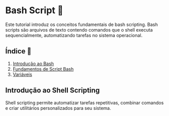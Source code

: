 # Bash Script 🐧

Este tutorial introduz os conceitos fundamentais de bash scripting. Bash scripts são arquivos de texto contendo comandos que o shell executa sequencialmente, automatizando tarefas no sistema operacional.

## Índice 📑

1. [Introdução ao Bash](#Bash-Script)
2. [Fundamentos de Script Bash](https://github.com/ViniciusH97/Bash-Script-tutorial/tree/main/2%20-%20Fundamentos-Script#readme)
3. [Variáveis](https://github.com/ViniciusH97/Bash-Script-tutorial/tree/main/2%20-%20Vari%C3%A1veis#readme)

## Introdução ao Shell Scripting 

Shell scripting permite automatizar tarefas repetitivas, combinar comandos e criar utilitários personalizados para seu sistema.
